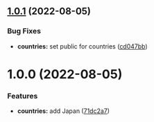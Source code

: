 ## [1.0.1](https://github.com/vanpho93/demo-monorepo/compare/countries-v1.0.0...countries-v1.0.1) (2022-08-05)


### Bug Fixes

* **countries:** set public for countries ([cd047bb](https://github.com/vanpho93/demo-monorepo/commit/cd047bbf14753675cf1f1975973037aa152ae35c))

# 1.0.0 (2022-08-05)


### Features

* **countries:** add Japan ([71dc2a7](https://github.com/vanpho93/demo-monorepo/commit/71dc2a7239284251bec841edf17305876b65e62d))
